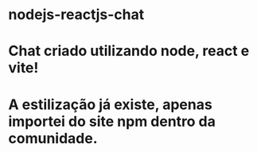 # nodejs-reactjs-chat
# Chat criado utilizando node, react e vite! 
# A estilização já existe, apenas importei do site npm dentro da comunidade.
